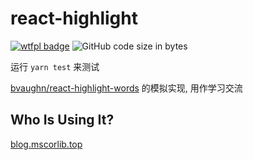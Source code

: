 # react-highlight

[![wtfpl badge](https://img.shields.io/github/license/wu-yu-xuan/react-highlight)](https://github.com/wu-yu-xuan/react-highlight/blob/master/LICENSE)
![GitHub code size in bytes](https://img.shields.io/github/languages/code-size/wu-yu-xuan/react-highlight)

运行 `yarn test` 来测试

[bvaughn/react-highlight-words](https://github.com/bvaughn/react-highlight-words) 的模拟实现, 用作学习交流

## Who Is Using It?

[blog.mscorlib.top](https://github.com/wu-yu-xuan/blog.mscorlib.top)
